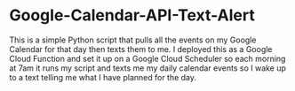 # Google-Calendar-API-Text-Alert
This is a simple Python script that pulls all the events on my Google Calendar for that day then texts them to me. I deployed this as a Google Cloud Function and set it up on a Google Cloud Scheduler so each morning at 7am it runs my script and texts me my daily calendar events so I wake up to a text telling me what I have planned for the day.
